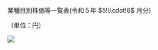 業種目別株価等一覧表(令和５年 $5!\\cdot!6$ 月分)

（単位：円）

![](https://www.nta.go.jp/tmp/9e0ea642-7d8e-4f80-8f5e-e89674cef06b/images/6b08e1fd56d27bb94a0539401a7f63b5697c3108cc8328b44d21b579bd720247.jpg)
